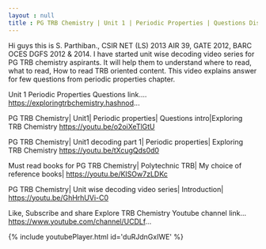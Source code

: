```yaml
---
layout : null
title : PG TRB Chemistry | Unit 1 | Periodic Properties | Questions Discussion | Explore TRB Chemistry
---
```


Hi guys this is S. Parthiban., CSIR NET (LS) 2013 AIR 39, GATE 2012, BARC OCES DGFS 2012 & 2014. I have started unit wise decoding video series for PG TRB chemistry aspirants. It will help them to understand where to read, what to read, How to read TRB oriented content. This video explains answer for few questions from periodic properties chapter.

Unit 1 Periodic Properties Questions link.... 
https://exploringtrbchemistry.hashnod...

PG TRB Chemistry| Unit1| Periodic properties| Questions intro|Exploring TRB Chemistry
https://youtu.be/o2oiXeTlGtU

PG TRB Chemistry| Unit1 decoding part 1| Periodic properties| Exploring TRB Chemistry
https://youtu.be/tXcugQds0d0

Must read books for PG TRB Chemistry| Polytechnic TRB| My choice of reference books|
https://youtu.be/KISOw7zLDKc

PG TRB Chemistry| Unit wise decoding video series| Introduction|
https://youtu.be/GhHrhUVi-C0

Like, Subscribe and share Explore TRB Chemistry
Youtube channel link... https://www.youtube.com/channel/UCDLf...



{% include youtubePlayer.html id='duRJdnGxIWE' %}
